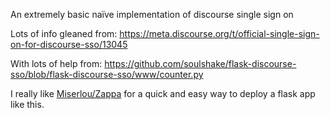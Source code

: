 
An extremely basic naïve implementation of discourse single sign on

Lots of info gleaned from: https://meta.discourse.org/t/official-single-sign-on-for-discourse-sso/13045

With lots of help from: https://github.com/soulshake/flask-discourse-sso/blob/flask-discourse-sso/www/counter.py

I really like [Miserlou/Zappa](https://github.com/Miserlou/Zappa) for a quick and easy way to deploy a flask app like this.